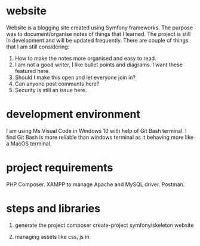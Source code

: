 # website
Website is a blogging site created using Symfony frameworks.
The purpose was to document/organise notes of things that I learned.
The project is still in development and will be updated frequently.
There are couple of things that I am still considering:
1. How to make the notes more organised and easy to read.
2. I am not a good writer, I like bullet points and diagrams. I want these featured here.
3. Should I make this open and let everyone join in?
4. Can anyone post comments here?
5. Security is still an issue here.

# development environment
I am using Ms Visual Code in Windows 10 with help of Git Bash terminal.
I find Git Bash is more reliable than windows terminal as it behaving more like a MacOS terminal.

# project requirements
PHP Composer.
XAMPP to manage Apache and MySQL driver.
Postman.

# steps and libraries
1. generate the project
composer create-project symfony/skeleton website

2. managing assets like css, js in <script> <style>
composer require symfony/asset

3. route management
composer require annotations
    - js routing
    composer require friendsofsymfony/jsrouting-bundle'
    php bin/console assets:install --symlink public'

    - example
    Symfony annotations route
    @Route("/page/{value}",                     => http url
            default={"value"="something"},      => give  a default value to route var
            requirement={"value"="alt1|alt2"}   => limits value to alt1 / alt2
            name={"_page_name"}                 => name that can be called using path() / 
                                                    return $this->redirect($this->generateUrl('_page_name', array(
                                                        'param1' => 'value1',
                                                        ...
                                                        )));
                                                => in JavaScript with help from fosjsrouting library
                                                    window.location.href = Routing.generate('_page_name', {
                                                        'param1': 'value1',
                                                        ...
                                                        });
            options={"expose":true}             => expose this route, so ajax can access it)

4. twig template + form library
composer require twig
composer require form

5. Doctrin ORM
    - composer require doctrine maker
    - automatically give you
        composer require symfony/maker-bundle --dev
        composer require symfony/orm-pack
    - setup a database
        edit database username, password, specification(location, type of database used) in .env file
    - this command will connect to database and create a new database for us
        php bin/console doctrine:database:create
    - will prompt us to create an Entity class and it's list of column and create a table in database that reflects it
        php bin/console make:entity Blog
    - run these command after updating entity class
    - these command will track all and made the changes to database
        php bin/console doctrine:migrations:diff
        php bin/console doctrine:migrations:migrate
    - we can do query from terminal
        php bin/console doctrine:query:sql 'SELECT * FROM blog'

    - authentication library
        composer require security
        php bin/console make:auth
        php bin/console make:user

6. Creating fixtures
    - this is a sanity check tools that help us checks things
        composer require --dev doctrine/doctrine-fixtures-bundle
        php bin/console make:fix
    - run a Fixture
        php bin/console doctrine:fixtures:load
    - helper bundles
        composer require sensio/generator-bundle

7. dump() with proper styling for Symfony 5
composer require symfony/debug-bundle